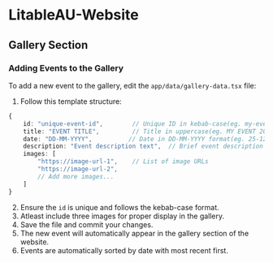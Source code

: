 
# LitableAU-Website

## Gallery Section
### Adding Events to the Gallery

To add a new event to the gallery, edit the `app/data/gallery-data.tsx` file:

1. Follow this template structure:
```typescript
{
    id: "unique-event-id",        // Unique ID in kebab-case(eg. my-event-2023)
    title: "EVENT TITLE",         // Title in uppercase(eg. MY EVENT 2023)
    date: "DD-MM-YYYY",          // Date in DD-MM-YYYY format(eg. 25-12-2023)
    description: "Event description text",  // Brief event description
    images: [
        "https://image-url-1",    // List of image URLs
        "https://image-url-2",
        // Add more images...
    ]
}
```

2. Ensure the `id` is unique and follows the kebab-case format.
3. Atleast include three images for proper display in the gallery.
4. Save the file and commit your changes.
5. The new event will automatically appear in the gallery section of the website. 
6. Events are automatically sorted by date with most recent first.

